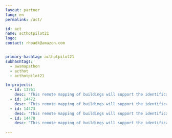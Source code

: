 ```yaml
---
layout: partner
lang: en
permalink: /act/

id: act
name: acthotpilot21
logo: 
contact: rhoadk@amazon.com


primary-hashtag: acthotpilot21
subhashtags:
  - awsmapathon
  - acthot
  - acthotpilot21

tm-projects:
  - id: 13761
    desc: "This remote mapping of buildings will support the identification and characterization of settlements, as well as the implementation of planned activities and largely the generation of data for humanitarian activities."
  - id: 14472
    desc: "This remote mapping of buildings will support the identification and characterization of settlements, as well as the implementation of planned activities and largely the generation of data for humanitarian activities."
  - id: 14473
    desc: "This remote mapping of buildings will support the identification and characterization of settlements, as well as the implementation of planned activities and largely the generation of data for humanitarian activities."
  - id: 14478
    desc: "This remote mapping of buildings will support the identification and characterization of settlements, as well as the implementation of planned activities and largely the generation of data for humanitarian activities."
    
---
```

